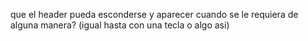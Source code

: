 que el header pueda esconderse y aparecer cuando se le requiera de alguna manera? (igual hasta con una tecla o algo asi)